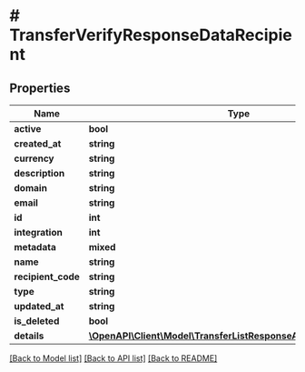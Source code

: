# # TransferVerifyResponseDataRecipient

## Properties

Name | Type | Description | Notes
------------ | ------------- | ------------- | -------------
**active** | **bool** |  |
**created_at** | **string** |  |
**currency** | **string** |  |
**description** | **string** |  |
**domain** | **string** |  |
**email** | **string** |  |
**id** | **int** |  |
**integration** | **int** |  |
**metadata** | **mixed** |  |
**name** | **string** |  |
**recipient_code** | **string** |  |
**type** | **string** |  |
**updated_at** | **string** |  |
**is_deleted** | **bool** |  |
**details** | [**\OpenAPI\Client\Model\TransferListResponseArrayRecipientDetails**](TransferListResponseArrayRecipientDetails.md) |  |

[[Back to Model list]](../../README.md#models) [[Back to API list]](../../README.md#endpoints) [[Back to README]](../../README.md)
